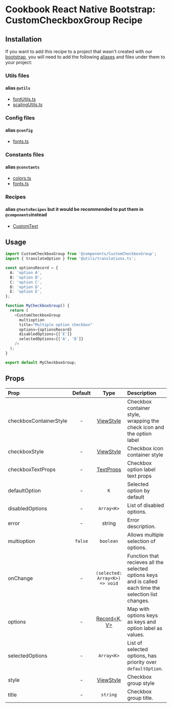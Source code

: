 # Cookbook React Native Bootstrap: CustomCheckboxGroup Recipe

## Installation

If you want to add this recipe to a project that wasn't created with our [bootstrap](https://github.com/Wolox/wolmo-bootstrap-react-native), you will need to add the following [aliases](https://github.com/tleunen/babel-plugin-module-resolver#readme) and files under them to your project:

### Utils files
#### alias `@utils`

* [fontUtils.ts](https://github.com/Wolox/wolmo-bootstrap-react-native/blob/master/generators/app/templates/src/utils/fontUtils.ts)
* [scalingUtils.ts](https://github.com/Wolox/wolmo-bootstrap-react-native/blob/master/generators/app/templates/src/utils/scalingUtils.ts)

### Config files
#### alias `@config`

* [fonts.ts](https://github.com/Wolox/wolmo-bootstrap-react-native/blob/master/generators/app/templates/src/config/fonts.ts)

### Constants files
#### alias `@constants`

* [colors.ts](https://github.com/Wolox/wolmo-bootstrap-react-native/blob/master/generators/app/templates/src/constants/colors.ts)
* [fonts.ts](https://github.com/Wolox/wolmo-bootstrap-react-native/blob/master/generators/app/templates/src/config/fonts.ts)

### Recipes
#### alias `@textsRecipes` but it would be recommended to put them in `@components`instead

* [CustomText](https://github.com/Wolox/frontend-cookbook/master/cookbook-react-native/recipes/texts/custom-text#readme)


## Usage

``` ts
import CustomCheckboxGroup from '@components/CustomCheckboxGroup';
import { translateOption } from '@utils/translations.ts';

const optionsRecord = {
  A: 'option A',
  B: 'option B',
  C: 'option C',
  D: 'option D',
  E: 'option E',
};

function MyCheckboxGroup() {
  return (
    <CustomCheckboxGroup
      multioption
      title="Multiple option checkbox"
      options={optionsRecord}
      disabledOptions={['E']}
      selectedOptions={['A', 'B']}
    />
  );
}

export default MyCheckboxGroup;
```

## Props<K entends React.Key = string, V = string>

| Prop  | Default  | Type | Description |
| :------------ |:---------------:| :---------------:| :-----|
| checkboxContainerStyle | - | [ViewStyle](https://reactnative.dev/docs/view-style-props) | Checkbox container style, wrapping the check icon and the option label |
| checkboxStyle | - | [ViewStyle](https://reactnative.dev/docs/view-style-props) | Checkbox icon container style |
| checkboxTextProps | - | [TextProps](https://reactnative.dev/docs/text#props) | Checkbox option label text props |
| defaultOption | - | `K` | Selected option by default |
| disabledOptions | - | `Array<K>` | List of disabled options. |
| error | - | string | Error description. |
| multioption | `false` | `boolean` | Allows multiple selection of options. |
| onChange | - | `(selected: Array<K>) => void`| Function that recieves all the selected options keys and is called each time the selection list changes. |
| options | - | [Record<K, V>](https://www.typescriptlang.org/docs/handbook/utility-types.html#recordkt) | Map with options keys as keys and option label as values. |
| selectedOptions | - | `Array<K>`| List of selected options, has priority over `defaultOption`.
| style | - | [ViewStyle](https://reactnative.dev/docs/view-style-props) | Checkbox group style |
| title | - | `string` | Checkbox group title. |
